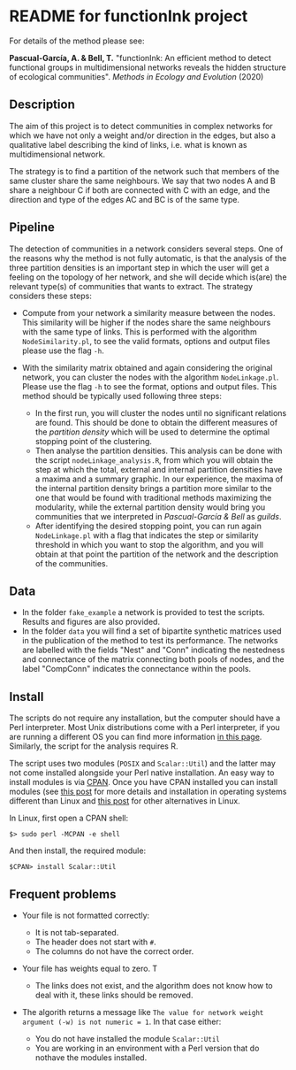 
# README for functionInk project

For details of the method please see: 

**Pascual-García, A. & Bell, T.** "functionInk: An efficient method to detect functional groups in multidimensional networks reveals the hidden structure of ecological communities". _Methods in Ecology and Evolution_ (2020)


## Description

The aim of this project is to detect communities in complex networks for
which we have not only a weight and/or direction in the edges, but also
a qualitative label describing the kind of links, i.e. what is known as 
multidimensional network.

The strategy is to find a partition of the network such that members
of the same cluster share the same neighbours. We say that two nodes A and B
share a neighbour C if both are connected with C with an edge, and the
direction and type of the edges AC and BC is of the same type.

## Pipeline

The detection of communities in a network considers several steps. One of the reasons why the method is not fully automatic, is that the analysis of the three partition densities is an important step in which the user will get a feeling on the topology of her network, and she will decide which is(are) the relevant type(s) of communities that wants to extract. The strategy considers these steps:

* Compute from your network a similarity measure between the nodes. This similarity will be  higher if the nodes share the same neighbours with the same type of links. This is performed with the algorithm ```NodeSimilarity.pl```, to see the valid formats, options and output files please use the flag ```-h```.

* With the similarity matrix obtained and again considering the original network, you can cluster the nodes with the algorithm ```NodeLinkage.pl```. Please use the flag ```-h``` to see the format, options and output files. This method should be typically used following three steps:
    * In the first run, you will cluster the nodes until no significant relations are found. This should be done to obtain the different measures of the _partition density_ which will be used to determine the optimal stopping point of the clustering.
    * Then analyse the partition densities. This analysis can be done with the script ```nodeLinkage_analysis.R```, from which you will obtain the step at which the total, external and internal partition densities have a maxima and a summary graphic. In our experience, the maxima of the internal partition density brings a partition more similar to the one that would be found with traditional methods maximizing the modularity, while the external partition density would bring you communities that we interpreted in _Pascual-García & Bell_ as _guilds_.
    * After identifying the desired stopping point, you can run again ```NodeLinkage.pl``` with a flag that indicates the step or similarity threshold in which you want to stop the algorithm, and you will obtain at that point the partition of the network and the description of the communities.

## Data

* In the folder `fake_example` a network is provided to test the scripts. Results and figures are also provided.
* In the folder `data` you will find a set of bipartite synthetic matrices used in the publication of the method to test its performance. The networks are labelled with the fields "Nest" and "Conn" indicating the nestedness and connectance of the matrix connecting both pools of nodes, and the label "CompConn" indicates the connectance within the pools.

## Install

The scripts do not require any installation, but the computer should have a Perl interpreter. Most Unix distributions come with a Perl interpreter, if you are running a different OS you can find more information [in this page](https://perldoc.perl.org/5.32.0/perlfaq2.html#What-machines-support-Perl%3f-Where-do-I-get-it%3f). Similarly, the script for the analysis requires R.

The script uses two modules (`POSIX` and `Scalar::Util`) and the latter may not come installed alongside your Perl native installation. An easy way to install modules is via [CPAN](https://www.cpan.org/modules/INSTALL.html). Once you have CPAN installed you can install modules (see [this post](https://perlmaven.com/how-to-install-a-perl-module-from-cpan) for more details and installation in operating systems different than Linux and [this post](https://ostechnix.com/how-to-install-perl-modules-on-linux/) for other alternatives in Linux.

In Linux, first open a CPAN shell:

```
$> sudo perl -MCPAN -e shell
```
And then install, the required module:

```
$CPAN> install Scalar::Util
```

## Frequent problems

* Your file is not formatted correctly:
   * It is not tab-separated.
   * The header does not start with `#`.
   * The columns do not have the correct order.

* Your file has weights equal to zero. T
   * The links does not exist, and the algorithm does not know how to deal with it, these links should be removed.

* The algorith returns a message like `The value for network weight argument (-w) is not numeric = 1`. In that case either:
   * You do not have installed the module `Scalar::Util`
   * You are working in an environment with a Perl version that do nothave the modules installed.


